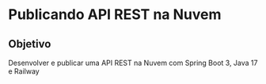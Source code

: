 # Publicando API REST na Nuvem

## Objetivo

Desenvolver e publicar uma API REST na Nuvem com Spring Boot 3, Java 17 e Railway